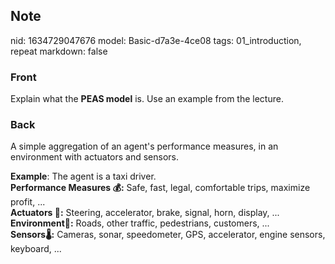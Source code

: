 ## Note
nid: 1634729047676
model: Basic-d7a3e-4ce08
tags: 01_introduction, repeat
markdown: false

### Front
Explain what the <b>PEAS model</b> is. Use an example from the
lecture.

### Back
A simple aggregation of an agent's performance measures, in an
environment with actuators and sensors.
<div>
  <b>Example</b>: The agent is a taxi driver.
</div>
<div>
  <b>Performance Measures 💰:</b> Safe, fast, legal, comfortable
  trips, maximize profit, ...
</div>
<div>
  <b>Actuators 📣:</b> Steering, accelerator, brake, signal, horn,
  display, ...
</div>
<div>
  <b>Environment🗽:</b> Roads, other traffic, pedestrians,
  customers, ...
</div>
<div>
  <b>Sensors🌡️:</b> Cameras, sonar, speedometer, GPS, accelerator,
  engine sensors, keyboard, ...
</div>
